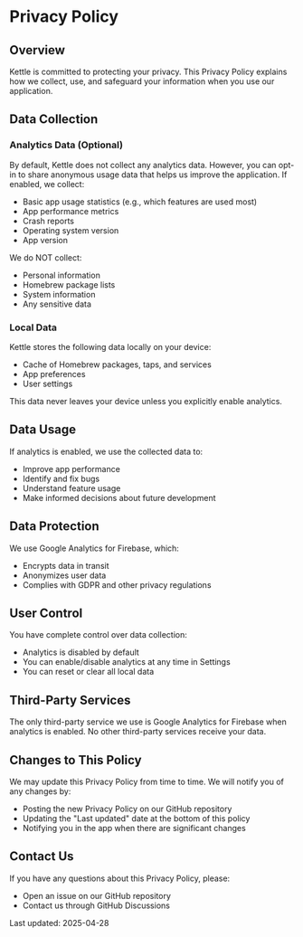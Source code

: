 # Privacy Policy

## Overview

Kettle is committed to protecting your privacy. This Privacy Policy explains how we collect, use, and safeguard your information when you use our application.

## Data Collection

### Analytics Data (Optional)

By default, Kettle does not collect any analytics data. However, you can opt-in to share anonymous usage data that helps us improve the application. If enabled, we collect:

- Basic app usage statistics (e.g., which features are used most)
- App performance metrics
- Crash reports
- Operating system version
- App version

We do NOT collect:
- Personal information
- Homebrew package lists
- System information
- Any sensitive data

### Local Data

Kettle stores the following data locally on your device:
- Cache of Homebrew packages, taps, and services
- App preferences
- User settings

This data never leaves your device unless you explicitly enable analytics.

## Data Usage

If analytics is enabled, we use the collected data to:
- Improve app performance
- Identify and fix bugs
- Understand feature usage
- Make informed decisions about future development

## Data Protection

We use Google Analytics for Firebase, which:
- Encrypts data in transit
- Anonymizes user data
- Complies with GDPR and other privacy regulations

## User Control

You have complete control over data collection:
- Analytics is disabled by default
- You can enable/disable analytics at any time in Settings
- You can reset or clear all local data

## Third-Party Services

The only third-party service we use is Google Analytics for Firebase when analytics is enabled. No other third-party services receive your data.

## Changes to This Policy

We may update this Privacy Policy from time to time. We will notify you of any changes by:
- Posting the new Privacy Policy on our GitHub repository
- Updating the "Last updated" date at the bottom of this policy
- Notifying you in the app when there are significant changes

## Contact Us

If you have any questions about this Privacy Policy, please:
- Open an issue on our GitHub repository
- Contact us through GitHub Discussions

Last updated: 2025-04-28 